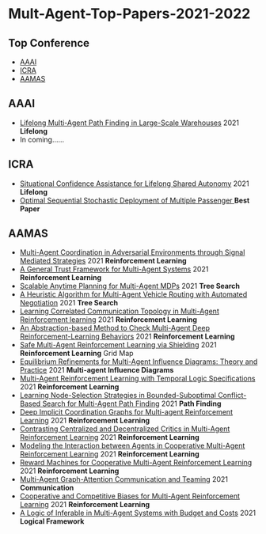 # Mult-Agent-Top-Papers-2021-2022

## Top Conference
* [AAAI](https://github.com/Huafeng-XU/Mult-Agent-Top-Papers-2021-2022#aaai)
* [ICRA](https://github.com/Huafeng-XU/Mult-Agent-Top-Papers-2021-2022#icra)
* [AAMAS](https://github.com/Huafeng-XU/Mult-Agent-Top-Papers-2021-2022#aamas)

## AAAI
* [Lifelong Multi-Agent Path Finding in Large-Scale Warehouses](https://www.aaai.org/AAAI21Papers/AAAI-563.LiJ.pdf) 2021 **Lifelong**
* In coming......

## ICRA
* [Situational Confidence Assistance for Lifelong Shared Autonomy](https://arxiv.org/pdf/2104.06556.pdf) 2021 **Lifelong**
* [Optimal Sequential Stochastic Deployment of Multiple Passenger ](http://research.engr.oregonstate.edu/rdml/sites/research.engr.oregonstate.edu.rdml/files/icra21_home_papercept_ras.papercept.net_www_conferences_conferences_icra21_submissions_0513_fi.pdf) **Best Paper**
## AAMAS
* [Multi-Agent Coordination in Adversarial Environments through Signal Mediated Strategies](https://www.ifaamas.org/Proceedings/aamas2021/pdfs/p269.pdf) 2021 **Reinforcement Learning**
* [A General Trust Framework for Multi-Agent Systems](https://www.ifaamas.org/Proceedings/aamas2021/pdfs/p332.pdf) 2021 **Reinforcement Learning**
* [Scalable Anytime Planning for Multi-Agent MDPs](https://www.ifaamas.org/Proceedings/aamas2021/pdfs/p341.pdf) 2021 **Tree Search**
* [A Heuristic Algorithm for Multi-Agent Vehicle Routing with Automated Negotiation](https://www.ifaamas.org/Proceedings/aamas2021/pdfs/p404.pdf) 2021 **Tree Search**
* [Learning Correlated Communication Topology in Multi-Agent Reinforcement learning](https://www.ifaamas.org/Proceedings/aamas2021/pdfs/p456.pdf) 2021 **Reinforcement Learning**
* [An Abstraction-based Method to Check Multi-Agent Deep Reinforcement-Learning Behaviors](https://www.ifaamas.org/Proceedings/aamas2021/pdfs/p474.pdf) 2021 **Reinforcement Learning**
* [Safe Multi-Agent Reinforcement Learning via Shielding](https://www.ifaamas.org/Proceedings/aamas2021/pdfs/p483.pdf) 2021 **Reinforcement Learning** Grid Map
* [Equilibrium Refinements for Multi-Agent Influence Diagrams: Theory and Practice](https://www.ifaamas.org/Proceedings/aamas2021/pdfs/p574.pdf) 2021 **Multi-agent Influence Diagrams**
* [Multi-Agent Reinforcement Learning with Temporal Logic Specifications](https://www.ifaamas.org/Proceedings/aamas2021/pdfs/p583.pdf) 2021 **Reinforcement Learning**
* [Learning Node-Selection Strategies in Bounded-Suboptimal Conflict-Based Search for Multi-Agent Path Finding](https://www.ifaamas.org/Proceedings/aamas2021/pdfs/p611.pdf) 2021 **Path Finding**
* [Deep Implicit Coordination Graphs for Multi-agent Reinforcement Learning](https://www.ifaamas.org/Proceedings/aamas2021/pdfs/p764.pdf) 2021 **Reinforcement Learning**
* [Contrasting Centralized and Decentralized Critics in Multi-Agent Reinforcement Learning](https://www.ifaamas.org/Proceedings/aamas2021/pdfs/p844.pdf) 2021 **Reinforcement Learning**
* [Modeling the Interaction between Agents in Cooperative Multi-Agent Reinforcement Learning](https://www.ifaamas.org/Proceedings/aamas2021/pdfs/p853.pdf) 2021 **Reinforcement Learning**
* [Reward Machines for Cooperative Multi-Agent Reinforcement Learning](https://www.ifaamas.org/Proceedings/aamas2021/pdfs/p934.pdf) 2021 **Reinforcement Learning**
* [Multi-Agent Graph-Attention Communication and Teaming](https://www.ifaamas.org/Proceedings/aamas2021/pdfs/p964.pdf) 2021 **Communication**
* [Cooperative and Competitive Biases for Multi-Agent Reinforcement Learning](https://www.ifaamas.org/Proceedings/aamas2021/pdfs/p1091.pdf) 2021 **Reinforcement Learning**
* [A Logic of Inferable in Multi-Agent Systems with Budget and Costs](https://www.ifaamas.org/Proceedings/aamas2021/pdfs/p1483.pdf) 2021 **Logical Framework**

